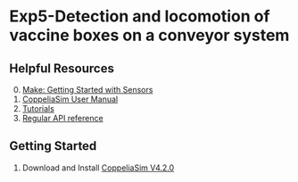 # Exp5-Detection and locomotion of vaccine boxes on a conveyor system

## Helpful Resources
0. [Make: Getting Started with Sensors](http://www.progdron.com/images/download/Lit/Arduino/Make%20-%20Getting%20Started%20with%20Sensors%20-%20Measure%20the%20World%20with%20Electronics,%20Arduino,%20and%20Raspberry%20Pi%20[StarDiwa].pdf)
1. [CoppeliaSim User Manual](https://coppeliarobotics.com/helpFiles/)
2. [Tutorials](https://www.coppeliarobotics.com/helpFiles/en/tutorials.htm)
3. [Regular API reference](https://www.coppeliarobotics.com/helpFiles/en/apiFunctions.htm)

## Getting Started

1. Download and Install [CoppeliaSim V4.2.0](https://www.coppeliarobotics.com/downloads)
